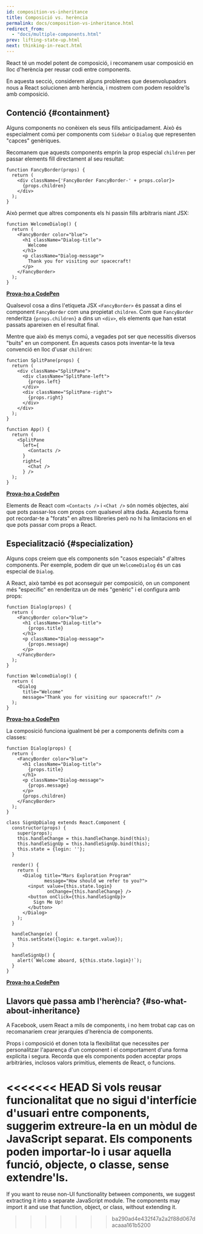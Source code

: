 ```yaml
---
id: composition-vs-inheritance
title: Composició vs. herència
permalink: docs/composition-vs-inheritance.html
redirect_from:
  - "docs/multiple-components.html"
prev: lifting-state-up.html
next: thinking-in-react.html
---
```


React té un model potent de composició, i recomanem usar composició en lloc d'herència per reusar codi entre components.

En aquesta secció, considerem alguns problemes que desenvolupadors nous a React solucionen amb herència, i mostrem com podem resoldre'ls amb composició.

## Contenció {#containment}

Alguns components no conèixen els seus fills anticipadament. Això és especialment comú per components com `Sidebar` o `Dialog` que representen "capces" genèriques.

Recomanem que aquests components emprin la prop especial `children` per passar elements fill directament al seu resultat:

```js{4}
function FancyBorder(props) {
  return (
    <div className={'FancyBorder FancyBorder-' + props.color}>
      {props.children}
    </div>
  );
}
```

Això permet que altres components els hi passin fills arbitraris niant JSX:

```js{4-9}
function WelcomeDialog() {
  return (
    <FancyBorder color="blue">
      <h1 className="Dialog-title">
        Welcome
      </h1>
      <p className="Dialog-message">
        Thank you for visiting our spacecraft!
      </p>
    </FancyBorder>
  );
}
```

**[Prova-ho a CodePen](https://codepen.io/gaearon/pen/ozqNOV?editors=0010)**

Qualsevol cosa a dins l'etiqueta JSX `<FancyBorder>` és passat a dins el component `FancyBorder` com una propietat `children`. Com que `FancyBorder` renderitza `{props.children}` a dins un `<div>`, els elements que han estat passats apareixen en el resultat final.

Mentre que això és menys comú, a vegades pot ser que necessitis diversos "buits" en un component. En aquests casos pots inventar-te la teva convenció en lloc d'usar `children`:

```js{5,8,18,21}
function SplitPane(props) {
  return (
    <div className="SplitPane">
      <div className="SplitPane-left">
        {props.left}
      </div>
      <div className="SplitPane-right">
        {props.right}
      </div>
    </div>
  );
}

function App() {
  return (
    <SplitPane
      left={
        <Contacts />
      }
      right={
        <Chat />
      } />
  );
}
```

[**Prova-ho a CodePen**](https://codepen.io/gaearon/pen/gwZOJp?editors=0010)

Elements de React com `<Contacts />` i `<Chat />` són només objectes, així que pots passar-los com props com qualsevol altra dada. Aquesta forma pot recordar-te a "forats" en altres llibreries però no hi ha limitacions en el que pots passar com props a React.

## Especialització {#specialization}

Alguns cops creiem que els components són "casos especials" d'altres components. Per exemple, podem dir que un `WelcomeDialog` és un cas especial de `Dialog`.

A React, això també es pot aconseguir per composició, on un component més "específic" en renderitza un de més "genèric" i el configura amb props:

```js{5,8,16-18}
function Dialog(props) {
  return (
    <FancyBorder color="blue">
      <h1 className="Dialog-title">
        {props.title}
      </h1>
      <p className="Dialog-message">
        {props.message}
      </p>
    </FancyBorder>
  );
}

function WelcomeDialog() {
  return (
    <Dialog
      title="Welcome"
      message="Thank you for visiting our spacecraft!" />
  );
}
```

[**Prova-ho a CodePen**](https://codepen.io/gaearon/pen/kkEaOZ?editors=0010)

La composició funciona igualment bé per a components definits com a classes:

```js{10,27-31}
function Dialog(props) {
  return (
    <FancyBorder color="blue">
      <h1 className="Dialog-title">
        {props.title}
      </h1>
      <p className="Dialog-message">
        {props.message}
      </p>
      {props.children}
    </FancyBorder>
  );
}

class SignUpDialog extends React.Component {
  constructor(props) {
    super(props);
    this.handleChange = this.handleChange.bind(this);
    this.handleSignUp = this.handleSignUp.bind(this);
    this.state = {login: ''};
  }

  render() {
    return (
      <Dialog title="Mars Exploration Program"
              message="How should we refer to you?">
        <input value={this.state.login}
               onChange={this.handleChange} />
        <button onClick={this.handleSignUp}>
          Sign Me Up!
        </button>
      </Dialog>
    );
  }

  handleChange(e) {
    this.setState({login: e.target.value});
  }

  handleSignUp() {
    alert(`Welcome aboard, ${this.state.login}!`);
  }
}
```

[**Prova-ho a CodePen**](https://codepen.io/gaearon/pen/gwZbYa?editors=0010)

## Llavors què passa amb l'herència? {#so-what-about-inheritance}

A Facebook, usem React a mils de components, i no hem trobat cap cas on recomanaríem crear jerarquies d'herència de components.

Props i composició et donen tota la flexibilitat que necessites per personalitzar l'aparença d'un component i el comportament d'una forma explícita i segura. Recorda que els components poden acceptar props arbitràries, inclosos valors primitius, elements de React, o funcions.

<<<<<<< HEAD
Si vols reusar funcionalitat que no sigui d'interfície d'usuari entre components, suggerim extreure-la en un mòdul de JavaScript separat. Els components poden importar-lo i usar aquella funció, objecte, o classe, sense extendre'ls.
=======
If you want to reuse non-UI functionality between components, we suggest extracting it into a separate JavaScript module. The components may import it and use that function, object, or class, without extending it.
>>>>>>> ba290ad4e432f47a2a2f88d067dacaaa161b5200
